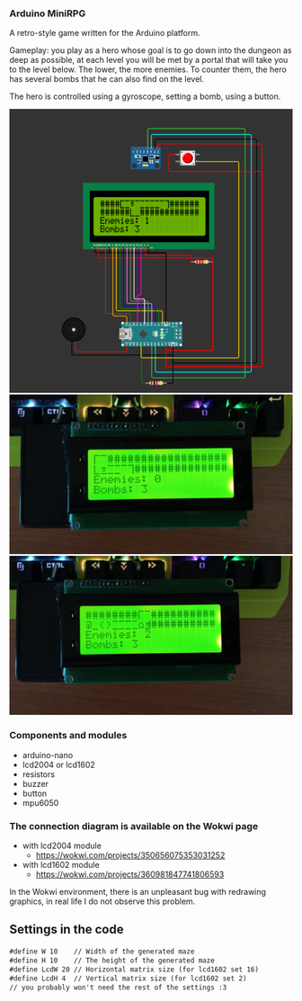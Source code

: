 ### Arduino MiniRPG

A retro-style game written for the Arduino platform.

Gameplay: you play as a hero whose goal is to go down into the dungeon as deep as possible, at each level you will be met by a portal that will take you to the level below. The lower, the more enemies. To counter them, the hero has several bombs that he can also find on the level.

The hero is controlled using a gyroscope, setting a bomb, using a button.

![GAME](https://github.com/myGanter/ArduinoMiniRPG/blob/master/images/Wokwi1.PNG)
![REALGAME](https://github.com/myGanter/ArduinoMiniRPG/blob/master/images/Real1.jpg)
![REALGAME](https://github.com/myGanter/ArduinoMiniRPG/blob/master/images/Real2.jpg)

### Components and modules
- arduino-nano
- lcd2004 or lcd1602
- resistors
- buzzer
- button
- mpu6050

### The connection diagram is available on the Wokwi page
- with lcd2004 module
    - https://wokwi.com/projects/350656075353031252
- with lcd1602 module
    - https://wokwi.com/projects/360981847741806593

In the Wokwi environment, there is an unpleasant bug with redrawing graphics, in real life I do not observe this problem.

## Settings in the code
    #define W 10    // Width of the generated maze
    #define H 10    // The height of the generated maze
    #define LcdW 20 // Horizontal matrix size (for lcd1602 set 16)
    #define LcdH 4  // Vertical matrix size (for lcd1602 set 2)
    // you probably won't need the rest of the settings :3
